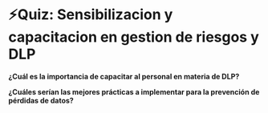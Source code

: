 # ⚡Quiz: Sensibilizacion y capacitacion en gestion de riesgos y DLP

**¿Cuál es la importancia de capacitar al personal en materia de DLP?**

**¿Cuáles serían las mejores prácticas a implementar para la prevención de pérdidas de datos?**